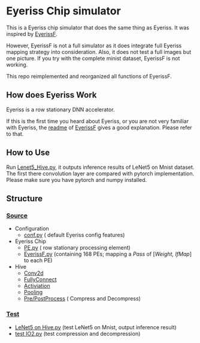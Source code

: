 # Eyeriss Chip simulator
This is a Eyeriss chip simulator that does the same thing as Eyeriss. It was inspired by [EyerissF](https://github.com/jneless/Eyerissf). 

However, EyerissF is not a full simulator as it does integrate full Eyeriss mapping strategy into consideration. Also, it does not test a full images but one picture. If you try with the complete minist dataset, EyerissF is not working.

This repo reimplemented and reorganized all functions of EyerissF.

## How does Eyeriss Work

Eyeriss is a row stationary DNN accelerator. 

If this is the first time you heard about Eyeriss, or you are not very familiar with Eyeriss, the [readme](https://github.com/jneless/EyerissF/blob/master/README.md) of [EyerissF](https://github.com/jneless/Eyerissf) gives a good explanation. Please refer to that.

## How to Use
Run [Lenet5_Hive.py](test/Lenet5_Hive.py), it outputs inference results of LeNet5 on Mnist dataset. The first there convolution layer are compared with pytorch implementation. 
Please make sure you have pytorch and numpy installed.


## Structure

### [Source](src/)

* Configuration
    * [conf.py](src/conf.py) ( default Eyeriss config features)
* Eyeriss Chip
    * [PE.py](PE.py) ( row stationary processing element)
    * [EyerissF.py](EyerissF.py) (containing 168 PEs; mapping a *Pass* of [*Weight, IfMap*] to each PE)
* Hive
    * [Conv2d](src/Hive.py)
    * [FullyConnect](src/Hive.py)
    * [Activiation](src/Activiation.py)
    * [Pooling](src/Pooling.py)
    * [Pre/PostProcess](src/IO2.py) ( Compress and Decompress)

### [Test](test/)
* [LeNet5 on Hive.py](test/Lenet5_Hive.py) (test LeNet5 on Mnist, output inference result)
* [test IO2.py](test/test_IO2.py) (test compression and decompression)
